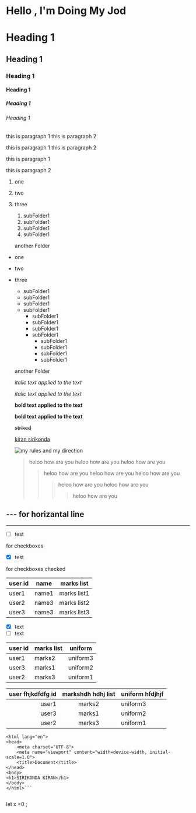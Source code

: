 <h1>Hello , I'm Doing My Jod 

<br>


# Heading 1
## Heading 1
### Heading 1
#### Heading 1
##### Heading 1
###### Heading 1

this is paragraph 1 this is paragraph 2

this is paragraph 1 
this is paragraph 2

this is paragraph 1

this is paragraph 2

1. one
2. two
1. three
    1. subFolder1
    1. subFolder1
    1. subFolder1
    1. subFolder1

    another Folder

- one
- two
- three
    - subFolder1
    - subFolder1
    - subFolder1
    - subFolder1
        - subFolder1
        - subFolder1
        - subFolder1
        - subFolder1
            - subFolder1
            - subFolder1
            - subFolder1
            - subFolder1
    
    another Folder    



    *italic text applied to the text*

    _italic text applied to the text_


    **bold text applied to the text**

   __bold text applied to the text__

   ~~striked~~

   [kiran sirikonda](https://google.com)

   ![my rules and my direction](https://graphicsfamily.com/wp-content/uploads/edd/2020/05/FREE-Fast-Food-Burger-Advertising-PSD-Poster-Design-1180x664.jpg)

   >heloo how are you
   >heloo how are you
   >heloo how are you
   >> heloo how are you
   >> heloo how are you
   >> heloo how are you
    >>> heloo how are you
    >>> heloo how are you
     >>>>heloo how are you  

--- for horizantal line 
---
----------------

- [ ] test 

for checkboxes

- [x] test 

for checkboxes checked


| user id | name | marks list |
|---|---|---|
| user1 | name1 | marks list1 |
| user2 | name3 | marks list2 |
| user3 | name3 | marks list3 |


- [x] text
- [ ] text

|user id|marks list|uniform|
|---|---|---|
|user1|marks2|uniform3|
|user3|marks1|uniform2|
|user2|marks3|uniform1|


|user  fhjkdfdfg id|markshdh hdhj list|uniform hfdjhjf|
|---:|:---:|:---|
|user1|marks2|uniform3|
|user3|marks1|uniform2|
|user2|marks3|uniform1|


```<!DOCTYPE html>
<html lang="en">
<head>
    <meta charset="UTF-8">
    <meta name="viewport" content="width=device-width, initial-scale=1.0">
    <title>Document</title>
</head>
<body>
<h1>SIRIKONDA KIRAN</h1>    
</body>
</html>```


```
let x =0 ;
```
